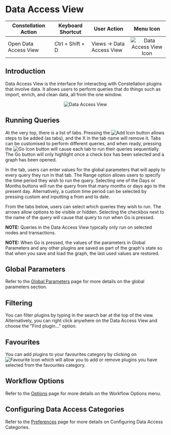 # Data Access View

<table class="table table-striped">
<thead>
<tr class="header">
<th>Constellation Action</th>
<th>Keyboard Shortcut</th>
<th>User Action</th>
<th style="text-align: center;">Menu Icon</th>
</tr>
</thead>
<tbody>
<tr class="odd">
<td>Open Data Access View</td>
<td>Ctrl + Shift + D</td>
<td>Views -&gt; Data Access View</td>
<td style="text-align: center;"><img src="../constellation/CoreDataAccessView/src/au/gov/asd/tac/constellation/views/dataaccess/docs/resources/data-access-view.png" alt="Data Access View Icon" /></td>
</tr>
</tbody>
</table>

## Introduction

Data Access View is the interface for interacting with Constellation
plugins that involve data. It allows users to perform queries that do
things such as import, enrich, and clean data, all from the one window.

<div style="text-align: center">

<img src="../constellation/CoreDataAccessView/src/au/gov/asd/tac/constellation/views/dataaccess/docs/resources/DataAccessView.png" alt="Data Access
View" />

</div>

## Running Queries

At the very top, there is a list of tabs. Pressing the <img src="../constellation/CoreDataAccessView/src/au/gov/asd/tac/constellation/views/dataaccess/docs/resources/DataAccessAdd.png" alt="Add
Icon" />
button allows steps to be added (as tabs), and the X in the tab name
will remove it. Tabs can be customised to perform different queries, and
when ready, pressing the <img src="../constellation/CoreDataAccessView/src/au/gov/asd/tac/constellation/views/dataaccess/docs/resources/DataAccessGo.png" alt="Go
Icon" />
button will cause each tab to run their queries sequentially. The Go
button will only highlight once a check box has been selected and a
graph has been opened.

In the tab, users can enter values for the global parameters that will
apply to every query they run in that tab. The Range option allows users
to specify the time period they wish to run the query. Selecting one of
the Days or Months buttons will run the query from that many months or
days ago to the present day. Alternatively, a custom time period can be
selected by pressing custom and inputting a from and to date.

From the tabs below, users can select which queries they wish to run.
The arrows allow options to be visible or hidden. Selecting the checkbox
next to the name of the query will cause that query to run when Go is
pressed.

**NOTE:** Queries in the Data Access View typically only run on selected
nodes and transactions.

**NOTE:** When Go is pressed, the values of the parameters in Global
Parameters and any other plugins are saved as part of the graph's state
so that when you save and load the graph, the last used values are
restored.

## Global Parameters

Refer to the [Global
Parameters](../constellation/CoreDataAccessView/src/au/gov/asd/tac/constellation/views/dataaccess/docs/datetime-range.md)
page for more details on the global parameters section.

## Filtering

You can filter plugins by typing in the search bar at the top of the
view. Alternatively, you can right click anywhere on the Data Access
View and choose the "Find plugin..." option.

## Favourites

You can add plugins to your favourites category by clicking on
![Favourite
Icon](../constellation/CoreDataAccessView/src/au/gov/asd/tac/constellation/views/dataaccess/docs/resources/DataAccessFavourite.png)
which will allow you to add or remove plugins you have selected from the
favourites category.

## Workflow Options

Refer to the
[Options](../constellation/CoreDataAccessView/src/au/gov/asd/tac/constellation/views/dataaccess/docs/data-access-options.md)
page for more details on the Workflow Options menu.

## Configuring Data Access Categories

Refer to the
[Preferences](../constellation/CorePreferences/src/au/gov/asd/tac/constellation/preferences/docs/dataaccessview-preferences.md)
page for more details on Configuring Data Access Categories.



